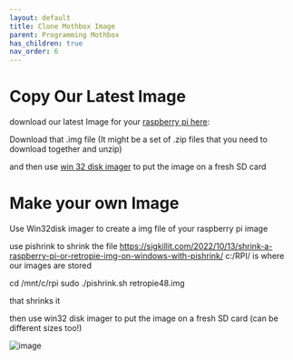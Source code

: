 ```yaml
---
layout: default
title: Clone Mothbox Image
parent: Programming Mothbox
has_children: true
nav_order: 6
---
```


# Copy Our Latest Image

download our latest Image for your [raspberry pi here](https://drive.google.com/drive/folders/1o3aGB1MZUrNxRoGycFVw_ofUQehrjuqF?usp=sharing):

Download that .img file (It might be a set of .zip files that you need to download together and unzip)

and then use [win 32 disk imager](https://sourceforge.net/projects/win32diskimager/) to put the image on a fresh SD card


# Make your own Image
Use Win32disk imager to create a img file of your raspberry pi image

use pishrink to shrink the file
https://sigkillit.com/2022/10/13/shrink-a-raspberry-pi-or-retropie-img-on-windows-with-pishrink/
c:/RPI/ is where our images are stored

cd /mnt/c/rpi
sudo ./pishrink.sh retropie48.img

that shrinks it

then use win32 disk imager to put the image on a fresh SD card (can be different sizes too!)

![image](https://github.com/Digital-Naturalism-Laboratories/Mothbox/assets/742627/caee452a-fef6-45ab-bd17-b40850fbc59d)

